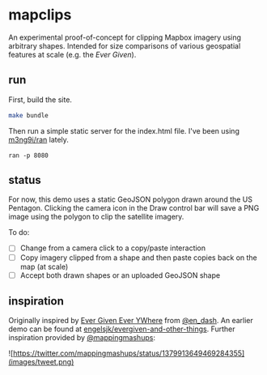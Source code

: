 # mapclips

An experimental proof-of-concept for clipping Mapbox imagery using arbitrary shapes. Intended for size comparisons of various geospatial features at scale (e.g. the *Ever Given*).

## run

First, build the site.

```bash
make bundle
```

Then run a simple static server for the index.html file. I've been using [m3ng9i/ran](https://github.com/m3ng9i/ran) lately.
```
ran -p 8080
```

## status

For now, this demo uses a static GeoJSON polygon drawn around the US Pentagon. Clicking the camera icon in the Draw control bar will save a PNG image using the polygon to clip the satellite imagery.

To do:
* [ ] Change from a camera click to a copy/paste interaction
* [ ] Copy imagery clipped from a shape and then paste copies back on the map (at scale)
* [ ] Accept both drawn shapes or an uploaded GeoJSON shape

## inspiration

Originally inspired by [Ever Given Ever YWhere](https://evergiven-everywhere.glitch.me/) from [@en_dash](https://twitter.com/en_dash). An earlier demo can be found at [engelsjk/evergiven-and-other-things](https://github.com/engelsjk/evergiven-and-other-things). Further inspiration provided by [@mappingmashups](https://twitter.com/mappingmashups):

![https://twitter.com/mappingmashups/status/1379913649469284355](images/tweet.png)
